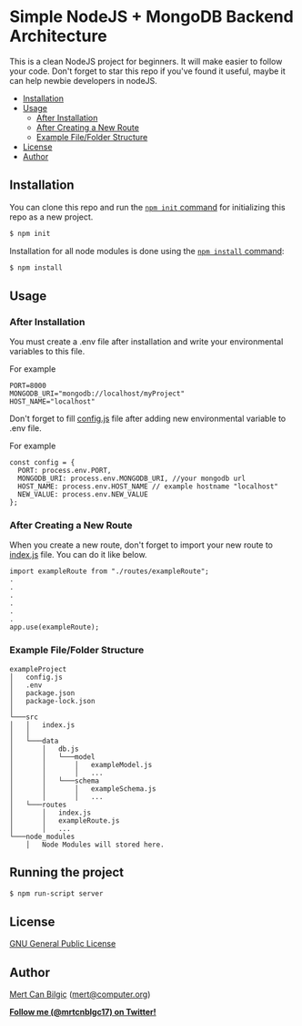 # Simple NodeJS + MongoDB Backend Architecture


This is a clean NodeJS project for beginners. It will make easier to follow your code. Don't forget to star this repo if you've found it useful, maybe it can help newbie developers in nodeJS.



* [Installation](#installation)
* [Usage](#usage)
  * [After Installation](#after-installation)
  * [After Creating a New Route](#after-creating-a-new-route)
  * [Example File/Folder Structure](#example-filefolder-structure)
* [License](#license)
* [Author](#author)

## Installation

You can clone this repo and run the [`npm init` command](https://docs.npmjs.com/cli/init) for initializing this repo as a new project.


```sh
$ npm init
```


Installation for all node modules is done using the [`npm install` command](https://docs.npmjs.com/getting-started/installing-npm-packages-locally):

```sh
$ npm install
```

## Usage

### After Installation

You must create a .env file after installation and write your environmental variables to this file.

For example

```
PORT=8000
MONGODB_URI="mongodb://localhost/myProject"
HOST_NAME="localhost"
```

Don't forget to fill [config.js](https://github.com/mertcb/simple-node-mongo-architecture/blob/master/config.js) file after adding new environmental variable to .env file.

For example

```
const config = {
  PORT: process.env.PORT,
  MONGODB_URI: process.env.MONGODB_URI, //your mongodb url
  HOST_NAME: process.env.HOST_NAME // example hostname "localhost"
  NEW_VALUE: process.env.NEW_VALUE
};
```

### After Creating a New Route


When you create a new route, don't forget to import your new route to [index.js](https://github.com/mertcb/simple-node-mongo-architecture/blob/master/src/index.js) file. You can do it like below.


```
import exampleRoute from "./routes/exampleRoute";
.
.
.
.
.
.
app.use(exampleRoute);
```

### Example File/Folder Structure

```
exampleProject
│   config.js
│   .env   
│   package.json
│   package-lock.json
│
└───src
│   │   index.js
│   │
│   └───data
│       │   db.js
│       │   └───model
│       │       │   exampleModel.js
│       │       │   ...
│       │   └───schema
│       │       │   exampleSchema.js
│       │       │   ...
│   └───routes
│       │   index.js
│       │   exampleRoute.js
│       │   ...
└───node_modules
    │   Node Modules will stored here.
```

## Running the project

```sh
$ npm run-script server
```

## License

[GNU General Public License](https://www.gnu.org/licenses/gpl-3.0.html)

## Author

[Mert Can Bilgiç](https://github.com/mertcb) ([mert@computer.org](mailto:mert@computer.org))

**[Follow me (@mrtcnblgc17) on Twitter!](https://twitter.com/intent/user?screen_name=mrtcnblgc17)**
